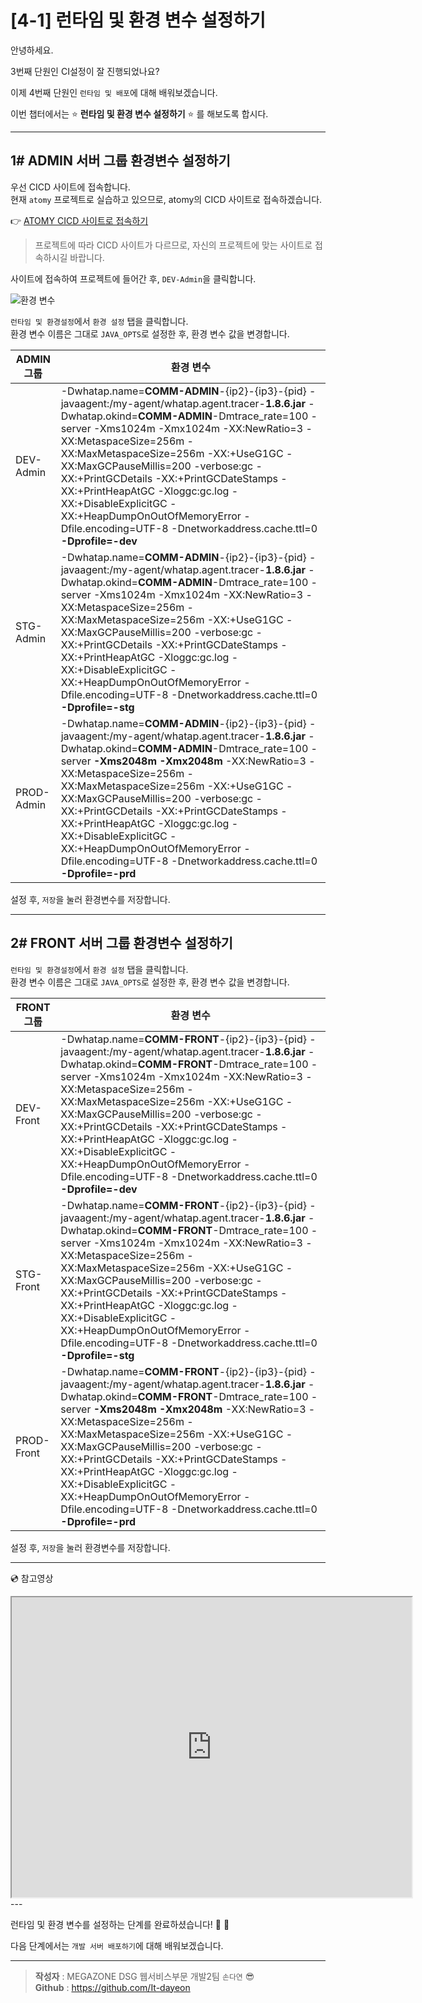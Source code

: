 # [4-1] 런타임 및 환경 변수 설정하기

안녕하세요.

3번째 단원인 CI설정이 잘 진행되었나요?

이제 4번째 단원인 `런타임 및 배포`에 대해 배워보겠습니다.

이번 챕터에서는 :star: **런타임 및 환경 변수 설정하기** :star: 를 해보도록 합시다. 

---

## 1# ADMIN 서버 그룹 환경변수 설정하기

우선 CICD 사이트에 접속합니다.     
현재 `atomy` 프로젝트로 실습하고 있으므로, atomy의 CICD 사이트로 접속하겠습니다.

:point_right: [ATOMY CICD 사이트로 접속하기](http://cicd.atomyops.com)

> 프로젝트에 따라 CICD 사이트가 다르므로, 자신의 프로젝트에 맞는 사이트로 접속하시길 바랍니다.

사이트에 접속하여  프로젝트에 들어간 후, `DEV-Admin`을 클릭합니다.     

![환경 변수](https://user-images.githubusercontent.com/54167990/65661705-4b3f2f80-e06d-11e9-9119-68fc9ab6dcb7.PNG)

`런타임 및 환경설정`에서 `환경 설정` 탭을 클릭합니다.  
환경 변수 이름은 그대로 `JAVA_OPTS`로 설정한 후, 환경 변수 값을 변경합니다.

ADMIN 그룹 | 환경 변수
---- | ----
DEV-Admin | -Dwhatap.name=**COMM-ADMIN**-{ip2}-{ip3}-{pid} -javaagent:/my-agent/whatap.agent.tracer-**1.8.6.jar** -Dwhatap.okind=**COMM-ADMIN**-Dmtrace_rate=100 -server -Xms1024m -Xmx1024m -XX:NewRatio=3 -XX:MetaspaceSize=256m -XX:MaxMetaspaceSize=256m -XX:+UseG1GC -XX:MaxGCPauseMillis=200 -verbose:gc -XX:+PrintGCDetails -XX:+PrintGCDateStamps -XX:+PrintHeapAtGC -Xloggc:gc.log -XX:+DisableExplicitGC -XX:+HeapDumpOnOutOfMemoryError -Dfile.encoding=UTF-8 -Dnetworkaddress.cache.ttl=0 **-Dprofile=-dev**
STG-Admin | -Dwhatap.name=**COMM-ADMIN**-{ip2}-{ip3}-{pid} -javaagent:/my-agent/whatap.agent.tracer-**1.8.6.jar** -Dwhatap.okind=**COMM-ADMIN**-Dmtrace_rate=100 -server -Xms1024m -Xmx1024m -XX:NewRatio=3 -XX:MetaspaceSize=256m -XX:MaxMetaspaceSize=256m -XX:+UseG1GC -XX:MaxGCPauseMillis=200 -verbose:gc -XX:+PrintGCDetails -XX:+PrintGCDateStamps -XX:+PrintHeapAtGC -Xloggc:gc.log -XX:+DisableExplicitGC -XX:+HeapDumpOnOutOfMemoryError -Dfile.encoding=UTF-8 -Dnetworkaddress.cache.ttl=0 **-Dprofile=-stg**
PROD-Admin | -Dwhatap.name=**COMM-ADMIN**-{ip2}-{ip3}-{pid} -javaagent:/my-agent/whatap.agent.tracer-**1.8.6.jar** -Dwhatap.okind=**COMM-ADMIN**-Dmtrace_rate=100 -server **-Xms2048m -Xmx2048m** -XX:NewRatio=3 -XX:MetaspaceSize=256m -XX:MaxMetaspaceSize=256m -XX:+UseG1GC -XX:MaxGCPauseMillis=200 -verbose:gc -XX:+PrintGCDetails -XX:+PrintGCDateStamps -XX:+PrintHeapAtGC -Xloggc:gc.log -XX:+DisableExplicitGC -XX:+HeapDumpOnOutOfMemoryError -Dfile.encoding=UTF-8 -Dnetworkaddress.cache.ttl=0 **-Dprofile=-prd**

설정 후, `저장`을 눌러 환경변수를 저장합니다.

---

## 2# FRONT 서버 그룹 환경변수 설정하기

`런타임 및 환경설정`에서 `환경 설정` 탭을 클릭합니다.  
환경 변수 이름은 그대로 `JAVA_OPTS`로 설정한 후, 환경 변수 값을 변경합니다.

FRONT 그룹 | 환경 변수
---- | ----
DEV-Front | -Dwhatap.name=**COMM-FRONT**-{ip2}-{ip3}-{pid} -javaagent:/my-agent/whatap.agent.tracer-**1.8.6.jar** -Dwhatap.okind=**COMM-FRONT**-Dmtrace_rate=100 -server -Xms1024m -Xmx1024m -XX:NewRatio=3 -XX:MetaspaceSize=256m -XX:MaxMetaspaceSize=256m -XX:+UseG1GC -XX:MaxGCPauseMillis=200 -verbose:gc -XX:+PrintGCDetails -XX:+PrintGCDateStamps -XX:+PrintHeapAtGC -Xloggc:gc.log -XX:+DisableExplicitGC -XX:+HeapDumpOnOutOfMemoryError -Dfile.encoding=UTF-8 -Dnetworkaddress.cache.ttl=0 **-Dprofile=-dev**
STG-Front | -Dwhatap.name=**COMM-FRONT**-{ip2}-{ip3}-{pid} -javaagent:/my-agent/whatap.agent.tracer-**1.8.6.jar** -Dwhatap.okind=**COMM-FRONT**-Dmtrace_rate=100 -server -Xms1024m -Xmx1024m -XX:NewRatio=3 -XX:MetaspaceSize=256m -XX:MaxMetaspaceSize=256m -XX:+UseG1GC -XX:MaxGCPauseMillis=200 -verbose:gc -XX:+PrintGCDetails -XX:+PrintGCDateStamps -XX:+PrintHeapAtGC -Xloggc:gc.log -XX:+DisableExplicitGC -XX:+HeapDumpOnOutOfMemoryError -Dfile.encoding=UTF-8 -Dnetworkaddress.cache.ttl=0 **-Dprofile=-stg**
PROD-Front | -Dwhatap.name=**COMM-FRONT**-{ip2}-{ip3}-{pid} -javaagent:/my-agent/whatap.agent.tracer-**1.8.6.jar** -Dwhatap.okind=**COMM-FRONT**-Dmtrace_rate=100 -server **-Xms2048m -Xmx2048m** -XX:NewRatio=3 -XX:MetaspaceSize=256m -XX:MaxMetaspaceSize=256m -XX:+UseG1GC -XX:MaxGCPauseMillis=200 -verbose:gc -XX:+PrintGCDetails -XX:+PrintGCDateStamps -XX:+PrintHeapAtGC -Xloggc:gc.log -XX:+DisableExplicitGC -XX:+HeapDumpOnOutOfMemoryError -Dfile.encoding=UTF-8 -Dnetworkaddress.cache.ttl=0 **-Dprofile=-prd**

설정 후, `저장`을 눌러 환경변수를 저장합니다.

---
:cd: 참고영상

<iframe src="https://drive.google.com/file/d/1ustgcVCxfgYXy7VJsRzeiuxFbLgmnUUS/preview" width="640" height="480"></iframe>
---

런타임 및 환경 변수를 설정하는 단계를 완료하셨습니다! :clap: :clap:

다음 단계에서는 `개발 서버 배포하기`에 대해 배워보겠습니다.

---

> **작성자** : MEGAZONE DSG 웹서비스부문 개발2팀 `손다연` :sunglasses:            
> **Github** : https://github.com/It-dayeon
